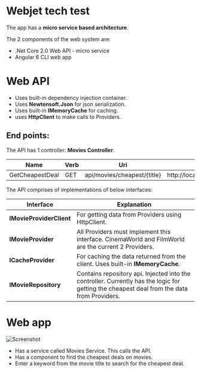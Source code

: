 # Webjet tech test

The app has a **micro service based architecture**.

The 2 components of the web system are:

*	.Net Core 2.0 Web API - micro service
*	Angular 6 CLI web app

# Web API

*	Uses built-in dependency injection container.
*	Uses **Newtonsoft.Json** for json serialization.
*	Uses built-in **IMemoryCache** for caching.
*	uses **HttpClient** to make calls to Providers.

## End points:

The API has 1 controller: **Movies Controller**.

| Name | Verb | Uri | Sample |
| --- | --- | --- | --- |
| GetCheapestDeal | GET | api/movies/cheapest/{title} | http://localhost:59039/api/movies/cheapest/Empire |

The API comprises of implementations of below interfaces:

| Interface | Explanation |
| --- | --- |
| **IMovieProviderClient** | For getting data from Providers using HttpClient. |
| **IMovieProvider** | All Providers must implement this interface. CinemaWorld and FilmWorld are the current 2 Providers. |
| **ICacheProvider** | For caching the data returned from the client. Uses built-in **IMemoryCache**. |
| **IMovieRepository** | Contains repository api. Injected into the controller. Currently has the logic for getting the cheapest deal from the data from Providers. |

# Web app

![Screenshot](https://github.com/VeritasSoftware/webjet/tree/master/webjet-ui/Screenshot.jpg)

*	Has a service called Movies Service. This calls the API.
*	Has a component to find the cheapest deals on movies.
*	Enter a keyword from the movie title to search for the cheapest deal.